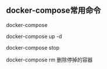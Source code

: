 ## docker-compose常用命令

docker-compose

docker-compose up -d

docker-compose stop

docker-compose rm 删除停掉的容器
